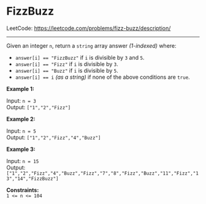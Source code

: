 # FizzBuzz
LeetCode: https://leetcode.com/problems/fizz-buzz/description/

---

Given an integer `n`, return a `string` array answer *(1-indexed)* where:

- `answer[i] == "FizzBuzz"` if `i` is divisible by `3` and `5`.
- `answer[i] == "Fizz"` if `i` is divisible by `3`.
- `answer[i] == "Buzz"` if `i` is divisible by `5`.
- `answer[i] == i` *(as a string)* if none of the above conditions are `true`.
 

**Example 1:**

Input: `n = 3`  
Output: `["1","2","Fizz"]`  

**Example 2:**

Input: `n = 5`  
Output: `["1","2","Fizz","4","Buzz"]`  

**Example 3:**

Input: `n = 15`   
Output: `["1","2","Fizz","4","Buzz","Fizz","7","8","Fizz","Buzz","11","Fizz","13","14","FizzBuzz"]`   
 

**Constraints:**   
`1 <= n <= 104`